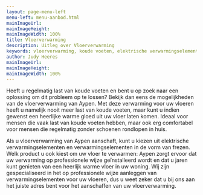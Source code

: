 ```yaml
---
layout: page-menu-left
menu-left: menu-aanbod.html
mainImageUrl:
mainImageHeight:
mainImageWidth: 100%
title: Vloerverwarming
description: Uitleg over Vloerverwarming
keywords: vloerverwarming, koude voeten, elektrische verwarmingselementen, frezen, vloer, verwarmen
author: Judy Heeres
mainImageUrl:
mainImageHeight:
mainImageWidth: 100%
---
```

Heeft u regelmatig last van koude voeten en bent u op zoek naar een oplossing om dit probleem op te lossen? 
Bekijk dan eens de mogelijkheden van de vloerverwarming van Aypen. Met deze verwarming voor uw vloeren heeft 
u namelijk nooit meer last van koude voeten, maar kunt u indien gewenst een heerlijke warme gloed uit 
uw vloer laten komen. Ideaal voor mensen die vaak last van koude voeten hebben, maar ook erg comfortabel 
voor mensen die regelmatig zonder schoenen rondlopen in huis.

Als u vloerverwarming van Aypen aanschaft, kunt u kiezen uit elektrische verwarmingselementen en 
verwarmingselementen in de vorm van frezen. Welk product u ook kiest om uw vloer te verwarmen: 
Aypen zorgt ervoor dat uw verwarming op professionele wijze geïnstalleerd wordt en dat u jaren kunt 
genieten van een heerlijk warme vloer in uw woning. Wij zijn gespecialiseerd in het op professionele 
wijze aanleggen van verwarmingselementen voor uw vloeren, dus u weet zeker dat u bij ons aan het 
juiste adres bent voor het aanschaffen van uw vloerverwarming.
